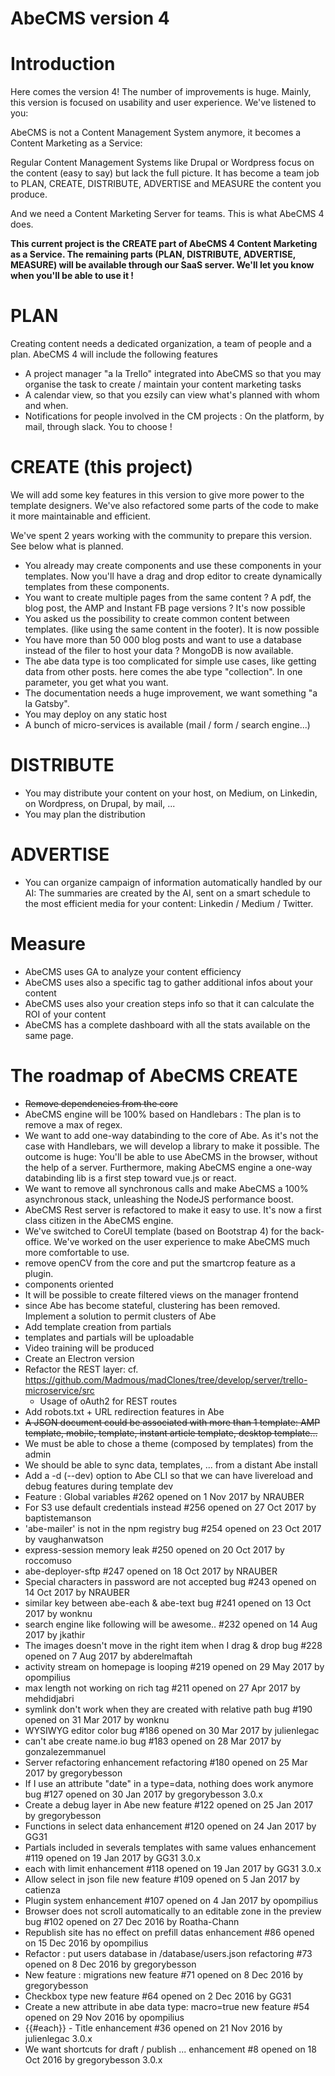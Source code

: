 # AbeCMS version 4

# Introduction

Here comes the version 4! The number of improvements is huge. Mainly, this version is focused on usability and user experience. We've listened to you:

AbeCMS is not a Content Management System anymore, it becomes a Content Marketing as a Service:

Regular Content Management Systems like Drupal or Wordpress focus on the content (easy to say) but lack the full picture. It has become a team job to PLAN, CREATE, DISTRIBUTE, ADVERTISE and MEASURE the content you produce.

And we need a Content Marketing Server for teams. This is what AbeCMS 4 does. 

**This current project is the CREATE part of AbeCMS 4 Content Marketing as a Service. The remaining parts (PLAN, DISTRIBUTE, ADVERTISE, MEASURE) will be available through our SaaS server. We'll let you know when you'll be able to use it !**

# PLAN
Creating content needs a dedicated organization, a team of people and a plan. AbeCMS 4 will include the following features

- A project manager "a la Trello" integrated into AbeCMS so that you may organise the task to create / maintain your content marketing tasks
- A calendar view, so that you ezsily can view what's planned with whom and when.
- Notifications for people involved in the CM projects : On the platform, by mail, through slack. You to choose !

# CREATE (this project)
We will add some key features in this version to give more power to the template designers. We've also refactored some parts of the code to make it more maintainable and efficient.

We've spent 2 years working with the community to prepare this version. See below what is planned.

- You already may create components and use these components in your templates. Now you'll have a drag and drop editor to create dynamically templates from these components.
- You want to create multiple pages from the same content ? A pdf, the blog post, the AMP and Instant FB page versions ? It's now possible
- You asked us the possibility to create common content between templates. (like using the same content in the footer). It is now possible
- You have more than 50 000 blog posts and want to use a database instead of the filer to host your data ? MongoDB is now available.
- The abe data type is too complicated for simple use cases, like getting data from other posts. here comes the abe type "collection". In one parameter, you get what you want.
- The documentation needs a huge improvement, we want something "a la Gatsby".
- You may deploy on any static host
- A bunch of micro-services is available (mail / form / search engine...)

# DISTRIBUTE
- You may distribute your content on your host, on Medium, on Linkedin, on Wordpress, on Drupal, by mail, ...
- You may plan the distribution

# ADVERTISE
- You can organize campaign of information automatically handled by our AI: The summaries are  created by the AI, sent on a smart schedule to the most efficient media for your content: Linkedin / Medium / Twitter.

# Measure
- AbeCMS uses GA to analyze your content efficiency
- AbeCMS uses also a specific tag to gather additional infos about your content
- AbeCMS uses also your creation steps info so that it can calculate the ROI of your content
- AbeCMS has a complete dashboard with all the stats available on the same page.


# The roadmap of AbeCMS CREATE

- ~~Remove dependencies from the core~~
- AbeCMS engine will be 100% based on Handlebars : The plan is to remove a max of regex. 
- We want to add one-way databinding to the core of Abe. As it's not the case with Handlebars, we will develop a library to make it possible. The outcome is huge: You'll be able to use AbeCMS in the browser, without the help of a server. Furthermore, making AbeCMS engine a one-way databinding lib is a first step toward vue.js or react.
- We want to remove all synchronous calls and make AbeCMS a 100% asynchronous stack, unleashing the NodeJS performance boost.
- AbeCMS Rest server is refactored to make it easy to use. It's now a first class citizen in the AbeCMS engine.
- We've switched to CoreUI template (based on Bootstrap 4) for the back-office. We've worked on the user experience to make AbeCMS much more comfortable to use.
- remove openCV from the core and put the smartcrop feature as a plugin.
- components oriented
- It will be possible to create filtered views on the manager frontend
- since Abe has become stateful, clustering has been removed. Implement a solution to permit clusters of Abe
- Add template creation from partials
- templates and partials will be uploadable
- Video training will be produced
- Create an Electron version
- Refactor the REST layer: cf. https://github.com/Madmous/madClones/tree/develop/server/trello-microservice/src
  - Usage of oAuth2 for REST routes
- Add robots.txt + URL redirection features in Abe
- ~~A JSON document could be associated with more than 1 template: AMP template, mobile, template, instant article template, desktop template...~~
- We must be able to chose a theme (composed by templates) from the admin
- We should be able to sync data, templates, ... from a distant Abe install
- Add a -d (--dev) option to Abe CLI so that we can have livereload and debug features during template dev
- Feature : Global variables #262 opened on 1 Nov 2017 by NRAUBER 
- For S3 use default credentials instead #256 opened on 27 Oct 2017 by baptistemanson 
- 'abe-mailer' is not in the npm registry bug #254 opened on 23 Oct 2017 by vaughanwatson 
- express-session memory leak #250 opened on 20 Oct 2017 by roccomuso 
- abe-deployer-sftp #247 opened on 18 Oct 2017 by NRAUBER 
- Special characters in password are not accepted bug #243 opened on 14 Oct 2017 by NRAUBER 
- similar key between abe-each & abe-text bug #241 opened on 13 Oct 2017 by wonknu 
- search engine like following will be awesome.. #232 opened on 14 Aug 2017 by jkathir 
- The images doesn't move in the right item when I drag & drop bug #228 opened on 7 Aug 2017 by abderelmaftah 
- activity stream on homepage is looping #219 opened on 29 May 2017 by opompilius 
- max length not working on rich tag #211 opened on 27 Apr 2017 by mehdidjabri 
- symlink don't work when they are created with relative path bug #190 opened on 31 Mar 2017 by wonknu 
- WYSIWYG editor color bug #186 opened on 30 Mar 2017 by julienlegac 
- can't abe create name.io bug #183 opened on 28 Mar 2017 by gonzalezemmanuel 
- Server refactoring enhancement refactoring #180 opened on 25 Mar 2017 by gregorybesson 
- If I use an attribute "date" in a type=data, nothing does work anymore bug #127 opened on 30 Jan 2017 by gregorybesson  3.0.x
- Create a debug layer in Abe new feature #122 opened on 25 Jan 2017 by gregorybesson 
- Functions in select data enhancement #120 opened on 24 Jan 2017 by GG31 
- Partials included in severals templates with same values enhancement #119 opened on 19 Jan 2017 by GG31  3.0.x
- each with limit enhancement #118 opened on 19 Jan 2017 by GG31  3.0.x
- Allow select in json file new feature #109 opened on 5 Jan 2017 by catienza 
- Plugin system enhancement #107 opened on 4 Jan 2017 by opompilius 
- Browser does not scroll automatically to an editable zone in the preview bug #102 opened on 27 Dec 2016 by Roatha-Chann 
- Republish site has no effect on prefill datas enhancement #86 opened on 15 Dec 2016 by opompilius 
- Refactor : put users database in /database/users.json refactoring #73 opened on 8 Dec 2016 by gregorybesson 
- New feature : migrations new feature #71 opened on 8 Dec 2016 by gregorybesson 
- Checkbox type new feature #64 opened on 2 Dec 2016 by GG31 
- Create a new attribute in abe data type: macro=true new feature #54 opened on 29 Nov 2016 by opompilius 
- {{#each}} - Title enhancement #36 opened on 21 Nov 2016 by julienlegac  3.0.x
- We want shortcuts for draft / publish ... enhancement #8 opened on 18 Oct 2016 by gregorybesson  3.0.x

